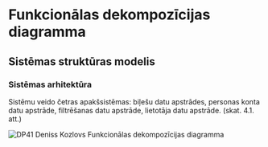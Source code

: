 # Funkcionālas dekompozīcijas diagramma
## Sistēmas struktūras modelis
### Sistēmas arhitektūra
Sistēmu veido četras apakšsistēmas: biļešu datu apstrādes, personas konta datu apstrāde, filtrēšanas datu apstrāde, lietotāja datu apstrāde. (skat. 4.1. att.)

![DP41 Deniss Kozlovs Funkcionālas dekompozīcijas diagramma](https://github.com/rvt-prog-kval-24/DP41-DenissKozlovs-AviabiesuMeklesanasUnRezervesanasVietne/blob/main/documentation/funkc_dekomp_diagram.png")
